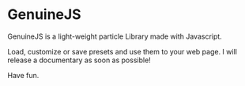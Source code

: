 # GenuineJS
GenuineJS is a light-weight particle Library made with Javascript.

Load, customize or save presets and use them to your web page. I will release a documentary as soon as possible!

Have fun.

